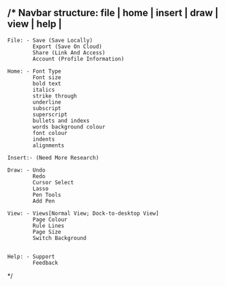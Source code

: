 /* 
  Navbar structure:
    file | home | insert | draw | view | help |
--------------------------------------------------
    File: - Save (Save Locally)
            Export (Save On Cloud)
            Share (Link And Access)
            Account (Profile Information)
    
    Home: - Font Type
            Font size
            bold text
            italics
            strike through
            underline
            subscript
            superscript
            bullets and indexs
            words background colour 
            font colour
            indents
            alignments

    Insert:- (Need More Research)

    Draw: - Undo
            Redo
            Cursor Select
            Lasso
            Pen Tools
            Add Pen

    View: - Views[Normal View; Dock-to-desktop View]
            Page Colour
            Rule Lines
            Page Size
            Switch Background


    Help: - Support
            Feedback

*/